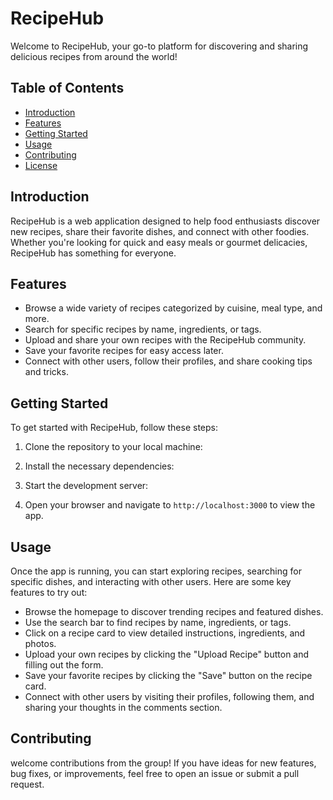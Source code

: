 # RecipeHub

Welcome to RecipeHub, your go-to platform for discovering and sharing delicious recipes from around the world!

## Table of Contents

- [Introduction](#introduction)
- [Features](#features)
- [Getting Started](#getting-started)
- [Usage](#usage)
- [Contributing](#contributing)
- [License](#license)

## Introduction

RecipeHub is a web application designed to help food enthusiasts discover new recipes, share their favorite dishes, and connect with other foodies. Whether you're looking for quick and easy meals or gourmet delicacies, RecipeHub has something for everyone.

## Features

- Browse a wide variety of recipes categorized by cuisine, meal type, and more.
- Search for specific recipes by name, ingredients, or tags.
- Upload and share your own recipes with the RecipeHub community.
- Save your favorite recipes for easy access later.
- Connect with other users, follow their profiles, and share cooking tips and tricks.

## Getting Started

To get started with RecipeHub, follow these steps:

1. Clone the repository to your local machine:

2. Install the necessary dependencies:

3. Start the development server:

4. Open your browser and navigate to `http://localhost:3000` to view the app.

## Usage

Once the app is running, you can start exploring recipes, searching for specific dishes, and interacting with other users. Here are some key features to try out:

- Browse the homepage to discover trending recipes and featured dishes.
- Use the search bar to find recipes by name, ingredients, or tags.
- Click on a recipe card to view detailed instructions, ingredients, and photos.
- Upload your own recipes by clicking the "Upload Recipe" button and filling out the form.
- Save your favorite recipes by clicking the "Save" button on the recipe card.
- Connect with other users by visiting their profiles, following them, and sharing your thoughts in the comments section.

## Contributing

welcome contributions from the group! If you have ideas for new features, bug fixes, or improvements, feel free to open an issue or submit a pull request.

